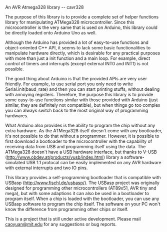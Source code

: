 
An AVR Atmega328 library -- cavr328


The purpose of this library is to provide a complete set of helper functions library for manipulating ATMega328 microcontroller. Since this microcontroller is the very same that is used on Arduino, this library could be directly loaded onto Arduino Uno as well.

Although the Arduino has provided a lot of easy-to-use functions and object-oriented C++ API, it seems to lack some basic functionalities to manipulate hardware directly, which is desirable for any practical purposes with more than just a init function and a main loop. For example, direct control of timers and interrupts (except external INT0 and INT1) is not possible. 

The good thing about Arduino is that the provided APIs are very user friendly. For example, to use serial port you only need to write Serial.init(baud_rate) and then you can start printing stuffs, without dealing with annoying registers. Therefore, the purpose this library is to provide some easy-to-use functions similar with those provided with Arduino (just similar, they are definitely not compatible), but when things go too complex you can always switch back to the most original way of programming hardwares. 

What Arduino also provides is the ability to program the chip without any extra hardware. As the ATMega328 itself doesn't come with any bootloader, it's not possible to do that without a programmer. However, it is possible to first download a bootloader to the microcontroller with the capability of receiving data from USB and programming itself using the data. The ATMega328 doesn't have a USB hardware interface, but thanks to V-USB (http://www.obdev.at/products/vusb/index.html) library a software-simulated USB 1.1 protocal can be easily implemented on any AVR hardware with external interrupts and two IO pins. 

This library provides a self-programming bootloader that is compatible with USBasp (http://www.fischl.de/usbasp/). The USBasp project was originally designed for programming other microcontrollers (AT89x51, AVR tiny and mega), but with some adaptions it can also be used in a bootloader to program itself. When a chip is loaded with the bootloader, you can use any USBasp software to program the chip itself. The software on your PC won't know the difference from programming other chips or itself.

This is a project that is still under active development. Please mail caoyuan@mit.edu for any suggestions or bug reports.

